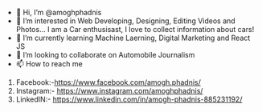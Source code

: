 - 👋 Hi, I’m @amoghphadnis
- 👀 I’m interested in Web Developing, Designing, Editing Videos and Photos... I am a Car enthusisast, I love to collect information about cars!
- 🌱 I’m currently learning Machine Laerning, Digital Marketing and React JS
- 💞️ I’m looking to collaborate on Automobile Journalism
- 📫 How to reach me 
1) Facebook:-https://www.facebook.com/amogh.phadnis/
2) Instagram:- https://www.instagram.com/amoghphadnis/
3) LinkedIN:- https://www.linkedin.com/in/amogh-phadnis-885231192/

<!---
amoghphadnis/amoghphadnis is a ✨ special ✨ repository because its `README.md` (this file) appears on your GitHub profile.
You can click the Preview link to take a look at your changes.
--->
